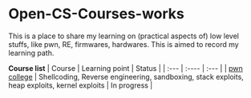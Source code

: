 # Open-CS-Courses-works
This is a place to share my learning on (practical aspects of) low level stuffs, like pwn, RE, firmwares, hardwares. This is aimed to record my learning path.

**Course list**
| Course      | Learning point | Status     |
| :---        | :----          | :---       |
| [pwn college](https://pwn.college/)      | Shellcoding, Reverse engineering, sandboxing, stack exploits, heap exploits, kernel exploits      | In progress   |
